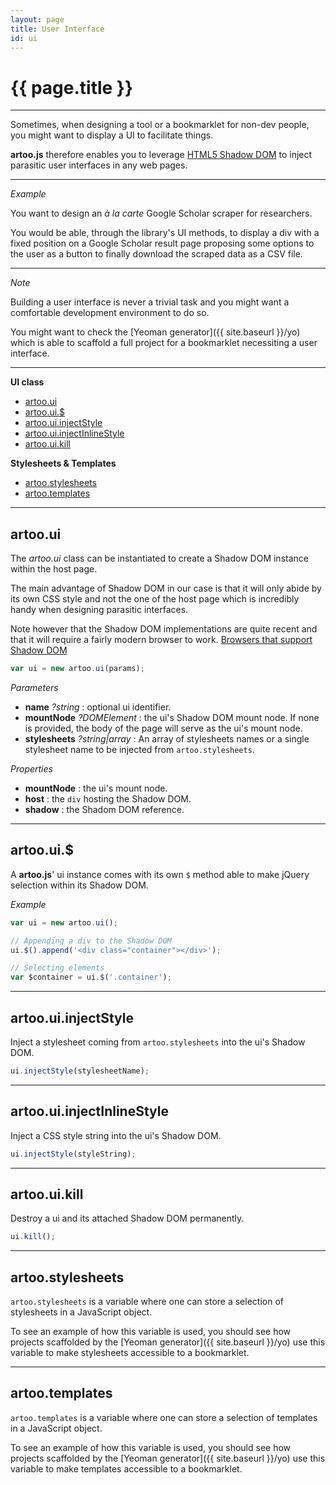 ```yaml
---
layout: page
title: User Interface
id: ui
---
```


# {{ page.title }}

---

Sometimes, when designing a tool or a bookmarklet for non-dev people, you might want to display a UI to facilitate things.

**artoo.js** therefore enables you to leverage [HTML5 Shadow DOM](http://www.html5rocks.com/en/tutorials/webcomponents/shadowdom/) to inject parasitic user interfaces in any web pages.

---

*Example*

You want to design an *à la carte* Google Scholar scraper for researchers.

You would be able, through the library's UI methods, to display a div with a fixed position on a Google Scholar result page proposing some options to the user as a button to finally download the scraped data as a CSV file.

---

*Note*

Building a user interface is never a trivial task and you might want a comfortable development environment to do so.

You might want to check the [Yeoman generator]({{ site.baseurl }}/yo) which is able to scaffold a full project for a bookmarklet necessiting a user interface.

---

**UI class**

* [artoo.ui](#ui)
* [artoo.ui.$](#dollar)
* [artoo.ui.injectStyle](#inject-style)
* [artoo.ui.injectInlineStyle](#inject-inline-style)
* [artoo.ui.kill](#kill)

**Stylesheets & Templates**

* [artoo.stylesheets](#stylesheets)
* [artoo.templates](#templates)

---

<h2 id="ui">artoo.ui</h2>

The *artoo.ui* class can be instantiated to create a Shadow DOM instance within the host page.

The main advantage of Shadow DOM in our case is that it will only abide by its own CSS style and not the one of the host page which is incredibly handy when designing parasitic interfaces.

Note however that the Shadow DOM implementations are quite recent and that it will require a fairly modern browser to work.
[Browsers that support Shadow DOM](http://caniuse.com/#search=shadow%20dom)

```js
var ui = new artoo.ui(params);
```

*Parameters*

* **name** *?string* : optional ui identifier.
* **mountNode** *?DOMElement* : the ui's Shadow DOM mount node. If none is provided, the body of the page will serve as the ui's mount node.
* **stylesheets** *?string|array* : An array of stylesheets names or a single stylesheet name to be injected from `artoo.stylesheets`.

*Properties*

* **mountNode** : the ui's mount node.
* **host** : the `div` hosting the Shadow DOM.
* **shadow** : the Shadom DOM reference.

---

<h2 id="dollar">artoo.ui.$</h2>

A **artoo.js**' ui instance comes with its own `$` method able to make jQuery selection within its Shadow DOM.

*Example*

```js
var ui = new artoo.ui();

// Appending a div to the Shadow DOM
ui.$().append('<div class="container"></div>');

// Selecting elements
var $container = ui.$('.container');
```

---

<h2 id="inject-style">artoo.ui.injectStyle</h2>

Inject a stylesheet coming from `artoo.stylesheets` into the ui's Shadow DOM.

```js
ui.injectStyle(stylesheetName);
```

---

<h2 id="inject-inline-style">artoo.ui.injectInlineStyle</h2>

Inject a CSS style string into the ui's Shadow DOM.

```js
ui.injectStyle(styleString);
```

---

<h2 id="kill">artoo.ui.kill</h2>

Destroy a ui and its attached Shadow DOM permanently.

```js
ui.kill();
```

---

<h2 id="stylesheets">artoo.stylesheets</h2>

`artoo.stylesheets` is a variable where one can store a selection of stylesheets in a JavaScript object.

To see an example of how this variable is used, you should see how projects scaffolded by the [Yeoman generator]({{ site.baseurl }}/yo) use this variable to make stylesheets accessible to a bookmarklet.

---

<h2 id="templates">artoo.templates</h2>

`artoo.templates` is a variable where one can store a selection of templates in a JavaScript object.

To see an example of how this variable is used, you should see how projects scaffolded by the [Yeoman generator]({{ site.baseurl }}/yo) use this variable to make templates accessible to a bookmarklet.
